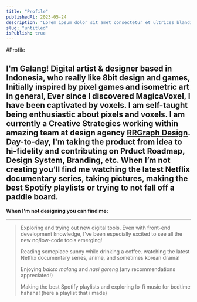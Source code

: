 ```yaml
---
title: "Profile"
publishedAt: 2023-05-24
description: "Lorem ipsum dolor sit amet consectetur et ultrices blandit neque ege"
slug: "untitled"
isPublish: true
---
```

#Profile

I'm Galang! **Digital artist** & designer based in Indonesia, who really like 8bit design and games, Initially inspired by pixel games and isometric art in general, Ever since I discovered MagicaVoxel, I have been captivated by voxels. I am self-taught being enthusiastic about pixels and voxels.
I am currently a **Creative Strategies** working within amazing team at design agency **[RRGraph Design](https://www.rrgraphdesign.com)**. Day-to-day, I'm taking the product from idea to hi-fidelity and contributing on Prduct Roadmap, Design System, Branding, etc.
When I’m not creating you’ll find me watching the latest Netflix documentary series, taking pictures, making the best Spotify playlists or trying to not fall off a paddle board.
---

**When I'm not designing you can find me:** 

---

> Exploring and trying out new digital tools. Even with front-end development knowledge, I've been especially excited to see all the new no/low-code tools emerging!
> 
> Reading someplace sunny while drinking a coffee. watching the latest Netflix documentary series, anime, and sometimes korean drama!
> 
> Enjoying *bakso malang* and *nasi goreng* (any recommendations appreciated!)
> 
> Making the best Spotify playlists and exploring lo-fi music for bedtime hahaha! (here a playlist that i made)
> 

